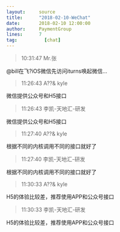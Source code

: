 ```yaml
---
layout:     source 
title:      "2018-02-10-WeChat"
date:       2018-02-10 12:00:00
author:     PaymentGroup
lines:      7 
tag:		  [chat]
---
```

> 10:31:47  Mr.张  
   
@bill在飞?iOS微信先访问iturns唤起微信…  
   
> 11:26:43  A??&    kyle  
   
微信提供公众号和H5接口  
   
> 11:26:43  李凯-天地汇-研发  
   
微信提供公众号和H5接口  
   
> 11:27:40  A??&    kyle  
   
根据不同的内核调用不同的接口就好了  
   
> 11:27:40  李凯-天地汇-研发  
   
根据不同的内核调用不同的接口就好了  
   
> 11:30:33  A??&    kyle  
   
H5的体验比较差，推荐使用APP和公众号接口  
   
> 11:30:33  李凯-天地汇-研发  
   
H5的体验比较差，推荐使用APP和公众号接口  
   
